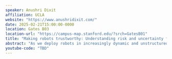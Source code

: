 ```yaml
---
speaker: Anushri Dixit
affiliation: UCLA
website: "https://www.anushridixit.com/"
date: 2025-02-21T15:00:00-0000
location: Gates B03
location-url: "https://campus-map.stanford.edu/?srch=GatesB01"
title: "Making robots trustworthy: Understanding risk and uncertainty for safe autonomy"
abstract: "As we deploy robots in increasingly dynamic and unstructured environments with data-driven policies, the need to be able to make guarantees on the reliability and safety of these systems keeps growing. In this talk, I will present two perspectives on uncertainty quantification. First, I will present a conformal prediction-based framework for making in-distribution guarantees on the safety of a learned perception and planning system. Next, I will present a planning framework for out-of-distribution guarantees using coherent risk measures. I will provide the experimental validation of these methods on ground robots for navigation and showcase applications for subterranean search and rescue. Finally, I will present future directions and challenges in attaining reliable autonomy under distribution shifts."
youtube-code: "TBD"
---
```

